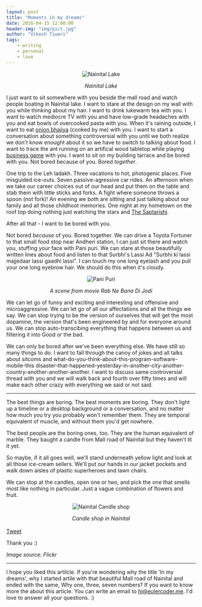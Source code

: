 ```yaml
---
layout: post 
title: "Moments in my dreams"
date: 2016-04-15 12:00:00
header-img: "img/pict.jpg"
author: "Vikesh Tiwari"
tags:
    - writing
    - personal
    - love
---
```



<p align="center">
   <img align="centre" src="https://raw.githubusercontent.com/vicky002/vicky002.github.io/master/img/nainital-min.jpg" alt="Nainital Lake"/>
</p>
<center><i>Nainital Lake</i></center>

I just want to sit somewhere with you beside the mall road and watch people boating in Nainital lake. I want to stare at the design on my wall with you while thinking about my hair. I want to drink lukewarm tea with you. I want to watch mediocre TV with you and have low-grade headaches with you and eat bowls of overcooked pasta with you. When it's raining outside, I want to eat <a href="http://shreesaivadapav.com/images/mumbai-street-food/onion-bhajiya-plate-b.jpg" target="_blank">onion bhajiya</a> (cooked by me) with you. I want to start a conversation about something controversial with you until we both realize we don't know enought about it so we have to switch to talking about food. I want to trace the ant running on an artifical wood tabletop while playing 
<a href="http://media.babyoye.com/images/product/large/BPSHA00012_2-shadilal-sons-a-trade-game-business-deluxe-india.JPG" target="_blank">business game</a> with you. I want to sit on my building tarrace and be bored with you. Not bored because of you. Bored *together*. 


One trip to the Leh ladakh. Three vacations to hot, photogenic places. Five misguided ice-outs. Seven passive-agressive car rides. An afternoon when we take our career choices out of our head and put them on the table and stab them with little sticks and forks. A fight where someone throws a spoon (not fork)! An evening we both are sitting and just talking about our family and all those childhoot memories. One night at my hometown on the roof top doing nothing just watching the stars and <a href="https://usercontent2.hubstatic.com/5942205_f520.jpg" target="_blank">The Saptarishi</a>. 

After all that - I want to be bored with you.

Not bored *because* of you. Bored together. We can drive a Toyota Fortuner to that small food stop near Andheri station, I can just sit there and watch you, stuffing your face with Pani puri. We can stare at those beautifully written lines about food and listen to that Surbhi's Lassi Ad "Surbhi ki lassi majjedaar lassi gaadhi lassi". I can touch my one long eyelash and you pull your one long eyebrow hair. We should do this when it's cloudy.

<p align="center">
   <img align="centre" src="https://raw.githubusercontent.com/vicky002/vicky002.github.io/master/img/pani-puri-min.jpg" alt="Pani Puri"/>
</p>
<center><i>A scene from movie Rab Ne Bana Di Jodi</i></center>


We can let go of funny and exciting and interesting and offensive and microaggressive. We can let go of all our affectations and all the things we say. We can stop trying to be the version of ourselves that will get the most dopamine, the version that's been engineered by and for everyone around us. We can stop auto-transcibing everything that happens between us and filtering it into Good or the bad. 

We can only be bored after we've been everything else. We have still so many things to do. I want to fall through the canoy of jokes and all talks about sitcoms and what-do-you-think-about-this-program-software-mobile-this disaster-that-happened-yesterday-in-another-city-another-country-another-another-another. I want to discuss same controversial thread with you and we will walk back and fourth over fifty times and will make each other crazy with everything we said or not said. 

---

The best things are boring. The best moments are boring. They don't light up a timeline or a desktop background or a conversation, and no matter how much you try you probably won't remember them. They are temporal equivalent of muscle, and without them you'd get nowhere. 

The best people are the boring ones, too. They are the human equivalent of marble. They baught a candle from Mall road of Nainital but they haven't lit it yet.

So maybe, if it all goes well, we'll stand underneath yellow light and look at all those ice-cream sellers. We'll put our hands in our jacket pockets and walk down aisles of plastic superheroes and lawn chairs. 

We can stop at the candles, open one or two, and pick the one that smells most like nothing in particular. Just a vague combination of flowers and fruit.

<p align="center">
   <img align="centre" src="https://raw.githubusercontent.com/vicky002/vicky002.github.io/master/img/candle_shop.jpg" alt="Nainital Candle shop"/>
</p>
<center><i>Candle shop in Nainital</i></center>

<br/>
<div class="container">
<div class="row">
	<div class="col-xs-2"></div>
	<div class="col-xs-8">
<a href="https://twitter.com/share" class="twitter-share-button" data-via="vikesh002">Tweet</a>
<script>!function(d,s,id){var js,fjs=d.getElementsByTagName(s)[0],p=/^http:/.test(d.location)?'http':'https';if(!d.getElementById(id)){js=d.createElement(s);js.id=id;js.src=p+'://platform.twitter.com/widgets.js';fjs.parentNode.insertBefore(js,fjs);}}(document, 'script', 'twitter-wjs');</script>
&nbsp;&nbsp;&nbsp;
<div class="fb-share-button" data-href="http://eulercoder.me/2016/04/15/moments-in-my-dreams" data-layout="button_count" data-mobile-iframe="true"></div>
	</div>

</div>    
<div class="col-xs-2"></div>

</div>


Thank you :) 

*Image source: Flickr*

---

I hope you liked this artilcle. If you're wondering why the title 'In my dreams', why I started artile with that beautiful Mall road of Nainital and ended with the same, Why one, three, seven numbers? If you want to know more the about this article. You can write an email to hi@eulercoder.me. I'd love to answer all your questions. :) 
